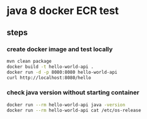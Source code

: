 # java 8 docker ECR test

## steps

### create docker image and test locally
```sh
mvn clean package
docker build -t hello-world-api .
docker run -d -p 8080:8080 hello-world-api
curl http://localhost:8080/hello
```

### check java version without starting container
```sh
docker run --rm hello-world-api java -version
docker run --rm hello-world-api cat /etc/os-release
```


